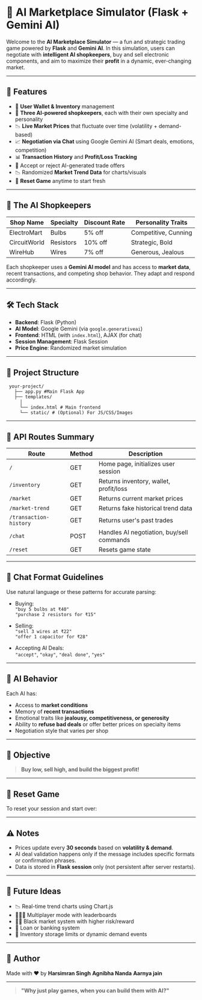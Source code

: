 # 🧠 AI Marketplace Simulator (Flask + Gemini AI)

Welcome to the **AI Marketplace Simulator** — a fun and strategic trading game powered by **Flask** and **Gemini AI**. In this simulation, users can negotiate with **intelligent AI shopkeepers**, buy and sell electronic components, and aim to maximize their **profit** in a dynamic, ever-changing market.

---

## 🚀 Features

- 🧾 **User Wallet & Inventory** management  
- 🤖 **Three AI-powered shopkeepers**, each with their own specialty and personality  
- 📉 **Live Market Prices** that fluctuate over time (volatility + demand-based)  
- 📈 **Negotiation via Chat** using Google Gemini AI (Smart deals, emotions, competition)  
- 📊 **Transaction History** and **Profit/Loss Tracking**  
- 🔁 Accept or reject AI-generated trade offers  
- 📉 Randomized **Market Trend Data** for charts/visuals  
- 🔄 **Reset Game** anytime to start fresh

---

## 🏪 The AI Shopkeepers

| Shop Name     | Specialty    | Discount Rate | Personality Traits |
|---------------|--------------|----------------|--------------------|
| ElectroMart   | Bulbs        | 5% off         | Competitive, Cunning |
| CircuitWorld  | Resistors    | 10% off        | Strategic, Bold      |
| WireHub       | Wires        | 7% off         | Generous, Jealous    |

Each shopkeeper uses a **Gemini AI model** and has access to **market data**, recent transactions, and competing shop behavior. They adapt and respond accordingly.

---

## 🛠️ Tech Stack

- **Backend**: Flask (Python)
- **AI Model**: Google Gemini (via `google.generativeai`)
- **Frontend**: HTML (with `index.html`), AJAX (for chat)
- **Session Management**: Flask Session
- **Price Engine**: Randomized market simulation

---

## 📂 Project Structure
```
 your-project/ 
   ├── app.py #Main Flask App 
   ├── templates/ 
     │ 
     └── index.html # Main frontend 
     └── static/ # (Optional) For JS/CSS/Images
```

---

## 🧪 API Routes Summary

| Route                | Method | Description                                      |
|----------------------|--------|--------------------------------------------------|
| `/`                  | GET    | Home page, initializes user session             |
| `/inventory`         | GET    | Returns inventory, wallet, profit/loss          |
| `/market`            | GET    | Returns current market prices                   |
| `/market-trend`      | GET    | Returns fake historical trend data              |
| `/transaction-history` | GET  | Returns user's past trades                      |
| `/chat`              | POST   | Handles AI negotiation, buy/sell commands       |
| `/reset`             | GET    | Resets game state                               |

---

## 💬 Chat Format Guidelines

Use natural language or these patterns for accurate parsing:

- Buying:  
  `"buy 5 bulbs at ₹40"`  
  `"purchase 2 resistors for ₹15"`

- Selling:  
  `"sell 3 wires at ₹22"`  
  `"offer 1 capacitor for ₹28"`

- Accepting AI Deals:  
  `"accept"`, `"okay"`, `"deal done"`, `"yes"`

---

## 🧠 AI Behavior

Each AI has:
- Access to **market conditions**
- Memory of **recent transactions**
- Emotional traits like **jealousy, competitiveness, or generosity**
- Ability to **refuse bad deals** or offer better prices on specialty items
- Negotiation style that varies per shop

---

## 🎯 Objective

> **Buy low, sell high, and build the biggest profit!**

---

## 🧹 Reset Game

To reset your session and start over:

---

## ⚠️ Notes

- Prices update every **30 seconds** based on **volatility & demand**.
- AI deal validation happens only if the message includes specific formats or confirmation phrases.
- Data is stored in **Flask session** only (not persistent after server restarts).

---

## 📌 Future Ideas

- 📉 Real-time trend charts using Chart.js
- 🧑‍🤝‍🧑 Multiplayer mode with leaderboards
- 🏴‍☠️ Black market system with higher risk/reward
- 🧾 Loan or banking system
- 💼 Inventory storage limits or dynamic demand events

---

## 🙌 Author

Made with ❤️ by **Harsimran Singh**  **Agnibha Nanda**  **Aarnya jain**


---

> **"Why just play games, when you can build them with AI?"**

